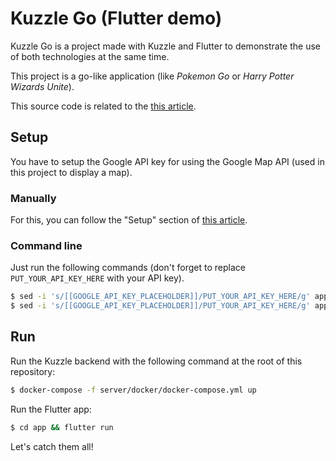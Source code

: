 # Kuzzle Go (Flutter demo)

Kuzzle Go is a project made with Kuzzle and Flutter to demonstrate the use of both technologies at the same time.

This project is a go-like application (like *Pokemon Go* or *Harry Potter Wizards Unite*).

This source code is related to the [this article]().

## Setup

You have to setup the Google API key for using the Google Map API (used in this project to display a map).

### Manually

For this, you can follow the "Setup" section of [this article](https://medium.com/flutter/google-maps-and-flutter-cfb330f9a245).

### Command line

Just run the following commands (don't forget to replace `PUT_YOUR_API_KEY_HERE` with your API key).

```bash
$ sed -i 's/[[GOOGLE_API_KEY_PLACEHOLDER]]/PUT_YOUR_API_KEY_HERE/g' app/android/app/src/main/AndroidManifest.xml
$ sed -i 's/[[GOOGLE_API_KEY_PLACEHOLDER]]/PUT_YOUR_API_KEY_HERE/g' app/ios/Runner/AppDelegate.m
```

## Run

Run the Kuzzle backend with the following command at the root of this repository:

```bash
$ docker-compose -f server/docker/docker-compose.yml up
```

Run the Flutter app:

```bash
$ cd app && flutter run
```

Let's catch them all!